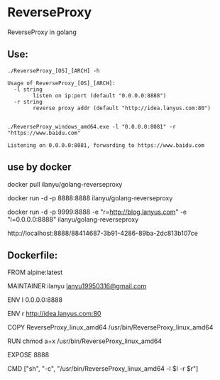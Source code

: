 # ReverseProxy
ReverseProxy in golang

## Use:

	./ReverseProxy_[OS]_[ARCH] -h
	
	Usage of ReverseProxy_[OS]_[ARCH]:
	  -l string
	        listen on ip:port (default "0.0.0.0:8888")
	  -r string
	        reverse proxy addr (default "http://idea.lanyus.com:80")


	./ReverseProxy_windows_amd64.exe -l "0.0.0.0:8081" -r "https://www.baidu.com"

	Listening on 0.0.0.0:8081, forwarding to https://www.baidu.com

## use by docker

docker pull ilanyu/golang-reverseproxy

docker run -d -p 8888:8888 ilanyu/golang-reverseproxy

docker run -d -p 9999:8888 -e "r=http://blog.lanyus.com" -e "l=0.0.0.0:8888" ilanyu/golang-reverseproxy

http://localhost:8888/88414687-3b91-4286-89ba-2dc813b107ce

## Dockerfile:

FROM alpine:latest

MAINTAINER ilanyu <lanyu19950316@gmail.com>

ENV l 0.0.0.0:8888

ENV r http://idea.lanyus.com:80

COPY ReverseProxy_linux_amd64 /usr/bin/ReverseProxy_linux_amd64

RUN chmod a+x /usr/bin/ReverseProxy_linux_amd64

EXPOSE 8888

CMD ["sh", "-c", "/usr/bin/ReverseProxy_linux_amd64 -l $l -r $r"]


